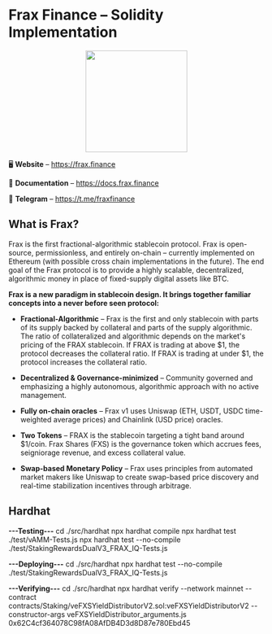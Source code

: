 # Frax Finance – Solidity Implementation

<p align="center">
  <img width="200" height="200" src="https://i.ibb.co/9HHVcGV/frax-logo.png">
</p>

<p align="center">

🖥 **Website** – https://frax.finance

📖 **Documentation** – https://docs.frax.finance

📲 **Telegram** – https://t.me/fraxfinance
</p>

## What is Frax?
Frax is the first fractional-algorithmic stablecoin protocol. Frax is open-source, permissionless, and entirely on-chain – currently implemented on Ethereum (with possible cross chain implementations in the future). The end goal of the Frax protocol is to provide a highly scalable, decentralized, algorithmic money in place of fixed-supply digital assets like BTC. 

<b> Frax is a new paradigm in stablecoin design. It brings together familiar concepts into a never before seen protocol: </b>
  
  * <b>Fractional-Algorithmic</b> – Frax is the first and only stablecoin with parts of its supply backed by collateral and parts of the supply algorithmic. The ratio of collateralized and algorithmic depends on the market's pricing of the FRAX stablecoin. If FRAX is trading at above $1, the protocol decreases the collateral ratio. If FRAX is trading at under $1, the protocol increases the collateral ratio. 

  * <b>Decentralized & Governance-minimized</b> – Community governed and emphasizing a highly autonomous, algorithmic approach with no active management.  

  * <b>Fully on-chain oracles</b> – Frax v1 uses Uniswap (ETH, USDT, USDC time-weighted average prices) and Chainlink (USD price) oracles. 

  * <b>Two Tokens</b> – FRAX is the stablecoin targeting a tight band around $1/coin. Frax Shares (FXS) is the governance token which accrues fees, seigniorage revenue, and excess collateral value.

  * <b>Swap-based Monetary Policy</b> – Frax uses principles from automated market makers like Uniswap to create swap-based price discovery and real-time stabilization incentives through arbitrage.
  

## Hardhat
**---Testing---**
cd ./src/hardhat
npx hardhat compile
npx hardhat test ./test/vAMM-Tests.js
npx hardhat test --no-compile ./test/StakingRewardsDualV3_FRAX_IQ-Tests.js

**---Deploying---**
cd ./src/hardhat
npx hardhat test --no-compile ./test/StakingRewardsDualV3_FRAX_IQ-Tests.js

**---Verifying---**
cd ./src/hardhat
npx hardhat verify --network mainnet --contract contracts/Staking/veFXSYieldDistributorV2.sol:veFXSYieldDistributorV2 --constructor-args veFXSYieldDistributor_arguments.js 0x62C4cf364078C98fA08AfDB4D3d8D87e780Ebd45
